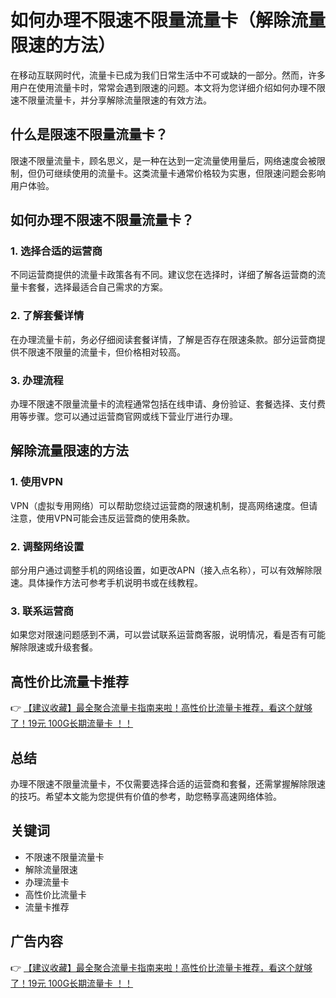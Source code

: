 # 如何办理不限速不限量流量卡（解除流量限速的方法）

在移动互联网时代，流量卡已成为我们日常生活中不可或缺的一部分。然而，许多用户在使用流量卡时，常常会遇到限速的问题。本文将为您详细介绍如何办理不限速不限量流量卡，并分享解除流量限速的有效方法。

## 什么是限速不限量流量卡？

限速不限量流量卡，顾名思义，是一种在达到一定流量使用量后，网络速度会被限制，但仍可继续使用的流量卡。这类流量卡通常价格较为实惠，但限速问题会影响用户体验。

## 如何办理不限速不限量流量卡？

### 1. 选择合适的运营商

不同运营商提供的流量卡政策各有不同。建议您在选择时，详细了解各运营商的流量卡套餐，选择最适合自己需求的方案。

### 2. 了解套餐详情

在办理流量卡前，务必仔细阅读套餐详情，了解是否存在限速条款。部分运营商提供不限速不限量的流量卡，但价格相对较高。

### 3. 办理流程

办理不限速不限量流量卡的流程通常包括在线申请、身份验证、套餐选择、支付费用等步骤。您可以通过运营商官网或线下营业厅进行办理。

## 解除流量限速的方法

### 1. 使用VPN

VPN（虚拟专用网络）可以帮助您绕过运营商的限速机制，提高网络速度。但请注意，使用VPN可能会违反运营商的使用条款。

### 2. 调整网络设置

部分用户通过调整手机的网络设置，如更改APN（接入点名称），可以有效解除限速。具体操作方法可参考手机说明书或在线教程。

### 3. 联系运营商

如果您对限速问题感到不满，可以尝试联系运营商客服，说明情况，看是否有可能解除限速或升级套餐。

## 高性价比流量卡推荐

👉 [【建议收藏】最全聚合流量卡指南来啦！高性价比流量卡推荐，看这个就够了！19元 100G长期流量卡 ！！](https://bit.ly/Liuliangka)

## 总结

办理不限速不限量流量卡，不仅需要选择合适的运营商和套餐，还需掌握解除限速的技巧。希望本文能为您提供有价值的参考，助您畅享高速网络体验。

## 关键词

- 不限速不限量流量卡
- 解除流量限速
- 办理流量卡
- 高性价比流量卡
- 流量卡推荐

## 广告内容

👉 [【建议收藏】最全聚合流量卡指南来啦！高性价比流量卡推荐，看这个就够了！19元 100G长期流量卡 ！！](https://bit.ly/Liuliangka)